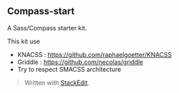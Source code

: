Compass-start
-------------

A Sass/Compass starter kit.

This kit use

- KNACSS : https://github.com/raphaelgoetter/KNACSS
- Griddle : https://github.com/necolas/griddle
- Try to respect SMACSS architecture


> Written with [StackEdit](https://stackedit.io/).